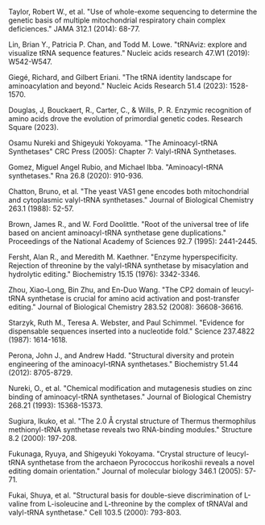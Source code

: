 Taylor, Robert W., et al. "Use of whole-exome sequencing to determine the genetic basis of multiple mitochondrial respiratory chain complex deficiences." JAMA 312.1 (2014): 68-77.

Lin, Brian Y., Patricia P. Chan, and Todd M. Lowe. "tRNAviz: explore and visualize tRNA sequence features." Nucleic acids research 47.W1 (2019): W542-W547.

Giegé, Richard, and Gilbert Eriani. "The tRNA identity landscape for aminoacylation and beyond." Nucleic Acids Research 51.4 (2023): 1528-1570.


Douglas, J, Bouckaert, R., Carter, C., & Wills, P. R. Enzymic recognition of amino acids drove the evolution of primordial genetic codes. Research Square (2023).




Osamu Nureki and Shigeyuki Yokoyama. "The Aminoacyl-tRNA Synthetases" CRC Press (2005): Chapter 7: Valyl-tRNA Synthetases.



Gomez, Miguel Angel Rubio, and Michael Ibba. "Aminoacyl-tRNA synthetases." Rna 26.8 (2020): 910-936.



Chatton, Bruno, et al. "The yeast VAS1 gene encodes both mitochondrial and cytoplasmic valyl-tRNA synthetases." Journal of Biological Chemistry 263.1 (1988): 52-57.




Brown, James R., and W. Ford Doolittle. "Root of the universal tree of life based on ancient aminoacyl-tRNA synthetase gene duplications." Proceedings of the National Academy of Sciences 92.7 (1995): 2441-2445.




Fersht, Alan R., and Meredith M. Kaethner. "Enzyme hyperspecificity. Rejection of threonine by the valyl-tRNA synthetase by misacylation and hydrolytic editing." Biochemistry 15.15 (1976): 3342-3346.



Zhou, Xiao-Long, Bin Zhu, and En-Duo Wang. "The CP2 domain of leucyl-tRNA synthetase is crucial for amino acid activation and post-transfer editing." Journal of Biological Chemistry 283.52 (2008): 36608-36616.



Starzyk, Ruth M., Teresa A. Webster, and Paul Schimmel. "Evidence for dispensable sequences inserted into a nucleotide fold." Science 237.4822 (1987): 1614-1618.




Perona, John J., and Andrew Hadd. "Structural diversity and protein engineering of the aminoacyl-tRNA synthetases." Biochemistry 51.44 (2012): 8705-8729.




Nureki, O., et al. "Chemical modification and mutagenesis studies on zinc binding of aminoacyl-tRNA synthetases." Journal of Biological Chemistry 268.21 (1993): 15368-15373.





Sugiura, Ikuko, et al. "The 2.0 Å crystal structure of Thermus thermophilus methionyl-tRNA synthetase reveals two RNA-binding modules." Structure 8.2 (2000): 197-208.



Fukunaga, Ryuya, and Shigeyuki Yokoyama. "Crystal structure of leucyl-tRNA synthetase from the archaeon Pyrococcus horikoshii reveals a novel editing domain orientation." Journal of molecular biology 346.1 (2005): 57-71.





Fukai, Shuya, et al. "Structural basis for double-sieve discrimination of L-valine from L-isoleucine and L-threonine by the complex of tRNAVal and valyl-tRNA synthetase." Cell 103.5 (2000): 793-803.


